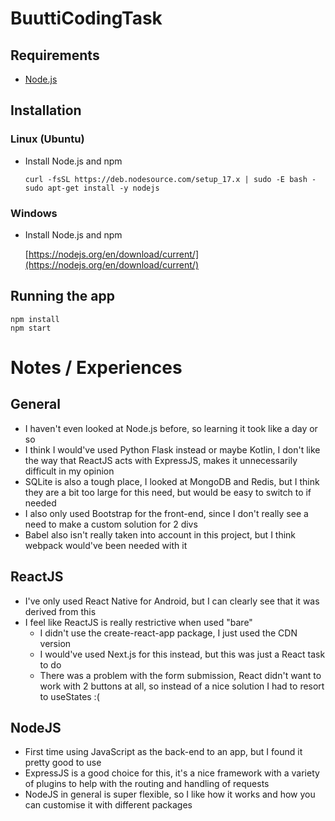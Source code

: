 # BuuttiCodingTask

## Requirements

- [Node.js](https://nodejs.org/)

## Installation

### Linux (Ubuntu)

- Install Node.js and npm
  ```
  curl -fsSL https://deb.nodesource.com/setup_17.x | sudo -E bash -
  sudo apt-get install -y nodejs
  ```

### Windows

- Install Node.js and npm

  [https://nodejs.org/en/download/current/](https://nodejs.org/en/download/current/)

## Running the app

```
npm install
npm start
```

# Notes / Experiences

## General

- I haven't even looked at Node.js before, so learning it took like a day or so
- I think I would've used Python Flask instead or maybe Kotlin, I don't like the way that ReactJS acts with ExpressJS,
  makes it unnecessarily difficult in my opinion
- SQLite is also a tough place, I looked at MongoDB and Redis, but I think they are a bit too large for this need, but
  would be easy to switch to if needed
- I also only used Bootstrap for the front-end, since I don't really see a need to make a custom solution for 2 divs
- Babel also isn't really taken into account in this project, but I think webpack would've been needed with it

## ReactJS

- I've only used React Native for Android, but I can clearly see that it was derived from this
- I feel like ReactJS is really restrictive when used "bare"
  - I didn't use the create-react-app package, I just used the CDN version
  - I would've used Next.js for this instead, but this was just a React task to do
  - There was a problem with the form submission, React didn't want to work with 2 buttons at all, so instead of a nice
    solution I had to resort to useStates :(

## NodeJS

- First time using JavaScript as the back-end to an app, but I found it pretty good to use
- ExpressJS is a good choice for this, it's a nice framework with a variety of plugins to help with the routing and
  handling of requests
- NodeJS in general is super flexible, so I like how it works and how you can customise it with different packages